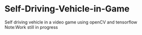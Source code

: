 # Self-Driving-Vehicle-in-Game
Self driving vehicle in a video game using openCV and tensorflow
Note:Work still in progress